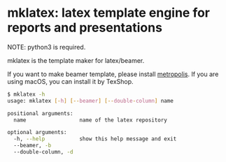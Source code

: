 # mklatex: latex template engine for reports and presentations

NOTE: python3 is required.

mklatex is the template maker for latex/beamer.

If you want to make beamer template, please install [metropolis](https://github.com/matze/mtheme).
If you are using macOS, you can install it by TexShop.

```sh
$ mklatex -h
usage: mklatex [-h] [--beamer] [--double-column] name

positional arguments:
  name                 name of the latex repository

optional arguments:
  -h, --help           show this help message and exit
  --beamer, -b
  --double-column, -d
```
